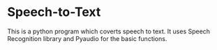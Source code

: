 # Speech-to-Text
This is a python program which coverts speech to text. It uses Speech Recognition library and  Pyaudio for the basic functions. 
